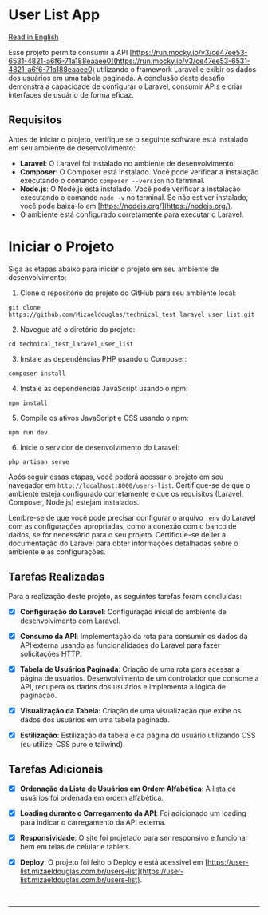# User List App
[Read in English](README.md)

Esse projeto permite consumir a API [https://run.mocky.io/v3/ce47ee53-6531-4821-a6f6-71a188eaaee0](https://run.mocky.io/v3/ce47ee53-6531-4821-a6f6-71a188eaaee0) utilizando o framework Laravel e exibir os dados dos usuários em uma tabela paginada. A conclusão deste desafio demonstra a capacidade de configurar o Laravel, consumir APIs e criar interfaces de usuário de forma eficaz.

## Requisitos

Antes de iniciar o projeto, verifique se o seguinte software está instalado em seu ambiente de desenvolvimento:

-  **Laravel**: O Laravel foi instalado no ambiente de desenvolvimento.
-  **Composer**: O Composer está instalado. Você pode verificar a instalação executando o comando `composer --version` no terminal.
-  **Node.js**: O Node.js está instalado. Você pode verificar a instalação executando o comando `node -v` no terminal. Se não estiver instalado, você pode baixá-lo em [https://nodejs.org/](https://nodejs.org/).
-  O ambiente está configurado corretamente para executar o Laravel.

# Iniciar o Projeto

Siga as etapas abaixo para iniciar o projeto em seu ambiente de desenvolvimento:

1. Clone o repositório do projeto do GitHub para seu ambiente local:
```
git clone https://github.com/Mizaeldouglas/technical_test_laravel_user_list.git
```

2. Navegue até o diretório do projeto:
```
cd technical_test_laravel_user_list
```

3. Instale as dependências PHP usando o Composer:
```
composer install
```

4. Instale as dependências JavaScript usando o npm:
```
npm install
```

5. Compile os ativos JavaScript e CSS usando o npm:
```
npm run dev
```

6. Inicie o servidor de desenvolvimento do Laravel:
```
php artisan serve
```

Após seguir essas etapas, você poderá acessar o projeto em seu navegador em `http://localhost:8000/users-list`. Certifique-se de que o ambiente esteja configurado corretamente e que os requisitos (Laravel, Composer, Node.js) estejam instalados.

Lembre-se de que você pode precisar configurar o arquivo `.env` do Laravel com as configurações apropriadas, como a conexão com o banco de dados, se for necessário para o seu projeto. Certifique-se de ler a documentação do Laravel para obter informações detalhadas sobre o ambiente e as configurações.

## Tarefas Realizadas

Para a realização deste projeto, as seguintes tarefas foram concluídas:

- [x] **Configuração do Laravel**: Configuração inicial do ambiente de desenvolvimento com Laravel.

- [x] **Consumo da API**: Implementação da rota para consumir os dados da API externa usando as funcionalidades do Laravel para fazer solicitações HTTP.

- [x] **Tabela de Usuários Paginada**: Criação de uma rota para acessar a página de usuários. Desenvolvimento de um controlador que consome a API, recupera os dados dos usuários e implementa a lógica de paginação.

- [x] **Visualização da Tabela**: Criação de uma visualização que exibe os dados dos usuários em uma tabela paginada.

- [x] **Estilização**: Estilização da tabela e da página do usuário utilizando CSS (eu utilizei CSS puro e tailwind).

## Tarefas Adicionais
- [x] **Ordenação da Lista de Usuários em Ordem Alfabética**: A lista de usuários foi ordenada em ordem alfabética.

- [x] **Loading durante o Carregamento da API**: Foi adicionado um loading para indicar o carregamento da API externa.

- [x] **Responsividade**: O site foi projetado para ser responsivo e funcionar bem em telas de celular e tablets.

- [x] **Deploy**: O projeto foi feito o Deploy e está acessível em [https://user-list.mizaeldouglas.com.br/users-list](https://user-list.mizaeldouglas.com.br/users-list).

<br>
<hr>
<br>
